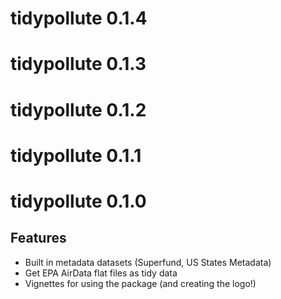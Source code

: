 # tidypollute 0.1.4

# tidypollute 0.1.3

# tidypollute 0.1.2

# tidypollute 0.1.1

# tidypollute 0.1.0

## Features
- Built in metadata datasets (Superfund, US States Metadata)
- Get EPA AirData flat files as tidy data
- Vignettes for using the package (and creating the logo!)
